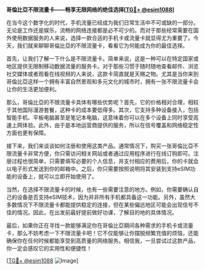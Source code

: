 **哥倫比亞不限流量卡——畅享无限网络的绝佳选择[[TG💪+ @esim1088](https://t.me/s/esim1088)]**

在当今这个数字化的时代，手机流量已经成为我们日常生活中不可或缺的一部分。无论是工作还是娱乐，流畅的网络连接都是必不可少的。而对于那些经常需要在国外使用数据服务的人来说，选择一款合适的手机卡或流量卡就显得尤为重要了。今天，我们就来聊聊哥倫比亞的不限流量卡，看看它为何能成为你的最佳选择。

首先，让我们了解一下什么是不限流量卡。简单来说，这是一种可以在特定国家或地区提供无限制移动数据流量的服务卡。对于那些习惯于随时随地查看邮件、浏览社交媒体或者观看在线视频的人来说，这款卡简直就是天赐之物。尤其是当你来到哥倫比亞这样一个拥有丰富自然景观和多元文化的城市时，拥有一张不限流量卡会让你的生活更加便利。

那么，哥倫比亞的不限流量卡具体有哪些优势呢？首先，它的价格相对合理，相较于其他国际漫游套餐，这种卡的成本要低得多。其次，它支持多种设备接入，包括智能手机、平板电脑甚至是笔记本电脑，这意味着你可以在多个设备上同时享受高速上网体验。此外，由于是本地运营商提供的服务，所以在信号覆盖和网络稳定性方面也更有保障。

接下来，我们来谈谈如何注册和使用这类产品。通常情况下，购买一张哥倫比亞不限流量卡非常方便，你只需访问相关网站或者通过应用程序进行在线订购即可。注册过程也很简单，只需要填写必要的个人信息，并支付相应的费用后，你的卡就会以电子形式发送到你的邮箱中。之后，你只需要按照说明将其安装到支持eSIM功能的设备上，就可以立即开始使用了。

当然，在选择不限流量卡的时候，也有一些需要注意的地方。例如，你需要确认自己的设备是否支持eSIM技术，因为并非所有手机都具备这一功能。另外，虽然大多数情况下不限流量卡都能提供稳定的连接，但在某些偏远地区可能会出现信号不佳的情况。因此，在出发前最好提前做好功课，了解目的地的具体情况。

最后，如果你正在寻找一款能够满足你在哥倫比亞期间各种需求的手机卡或流量卡，那么不妨考虑一下不限流量卡吧！它不仅能够让你摆脱频繁充值的烦恼，还能确保你在任何时候都能享受到高质量的网络服务。相信我，一旦尝试过这款产品，你一定会感叹它的实用性和便捷性！

[[TG💪+ @esim1088](https://t.me/s/esim1088) ![Image](https://i.postimg.cc/4NQfJmqS/Snipaste-2025-05-13-00-14-12.png)]